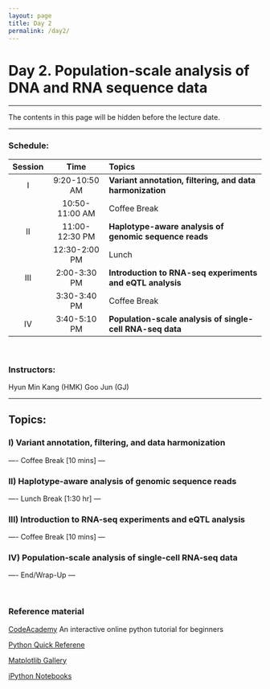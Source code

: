 ```yaml
---
layout: page
title: Day 2
permalink: /day2/
---
```



# Day 2. Population-scale analysis of DNA and RNA sequence data

---

The contents in this page will be hidden before the lecture date.

---

### Schedule:

| Session | Time           | Topics                   | 
| :-----: |:--------------:| :----------------------- | 
| I       | 9:20-10:50 AM  | **Variant annotation, filtering, and data harmonization** | 
|         | 10:50-11:00 AM | Coffee Break             | 
| II      | 11:00-12:30 PM | **Haplotype-aware analysis of genomic sequence reads**       | 
|         | 12:30-2:00 PM  | Lunch                    | 
| III     | 2:00-3:30 PM   | **Introduction to RNA-seq experiments and eQTL analysis**    | 
|         | 3:30-3:40 PM   | Coffee Break             | 
| IV      | 3:40-5:10 PM   | **Population-scale analysis of single-cell RNA-seq data**   | 

<br>

### Instructors:

Hyun Min Kang (HMK)
Goo Jun (GJ)

---

## Topics:

### I) Variant annotation, filtering, and data harmonization

—- Coffee Break [10 mins] —

### II) Haplotype-aware analysis of genomic sequence reads

—- Lunch Break [1:30 hr] —

### III) Introduction to RNA-seq experiments and eQTL analysis

—- Coffee Break [10 mins] —

### IV) Population-scale analysis of single-cell RNA-seq data

—- End/Wrap-Up —

<br>

<!-- [Gene expression -->
<!-- table](../class-material/GTEx_Analysis_v6p_RNA-seq_RNA-SeQCv1.1.8_gene_median_rpkm.gct.gz) -->


### Reference material

[CodeAcademy](https://www.codecademy.com/learn/python) An interactive online python tutorial for beginners

[Python Quick Referene](http://rgruet.free.fr/)

[Matplotlib Gallery](http://matplotlib.org/gallery.html)  

[iPython Notebooks](http://ipython.org/notebook.html)

<!--- files dont exist yet...
[Slides-2.1]()
[Slides-2.2]()
-->

